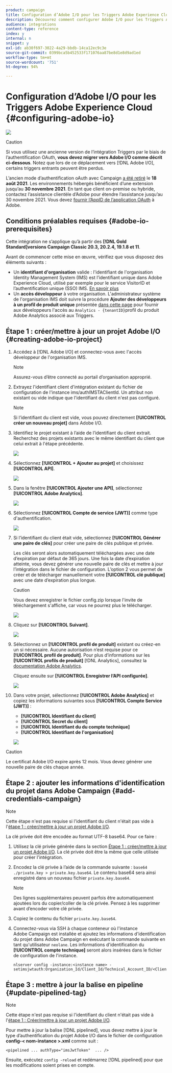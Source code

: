 ```yaml
---
product: campaign
title: Configuration d’Adobe I/O pour les Triggers Adobe Experience Cloud
description: Découvrez comment configurer Adobe I/O pour les Triggers Adobe Experience Cloud
audience: integrations
content-type: reference
index: y
internal: n
snippet: y
exl-id: ab30f697-3022-4a29-bbdb-14ca12ec9c3e
source-git-commit: 0399bca5b452533f171076aa87be8d1e8d9ad1ed
workflow-type: tm+mt
source-wordcount: '751'
ht-degree: 94%

---
```


# Configuration d’Adobe I/O pour les Triggers Adobe Experience Cloud {#configuring-adobe-io}

![](../../assets/common.svg)

>[!CAUTION]
>
>Si vous utilisez une ancienne version de l’intégration Triggers par le biais de l’authentification OAuth, **vous devez migrer vers Adobe I/O comme décrit ci-dessous**.
>Notez que lors de ce déplacement vers [!DNL Adobe I/O], certains triggers entrants peuvent être perdus.
>
>L’ancien mode d’authentification oAuth avec Campaign [a été retiré](https://experienceleaguecommunities.adobe.com/t5/adobe-analytics-discussions/adobe-analytics-legacy-api-end-of-life-notice/td-p/385411) le **18 août 2021**. Les environnements hébergés bénéficient d’une extension jusqu’au **30 novembre 2021**. En tant que client on-premise ou hybride, contactez l’assistance clientèle d’Adobe pour étendre l’assistance jusqu’au 30 novembre 2021. Vous devez [fournir l’AppID de l’application OAuth](../../integrations/using/configuring-pipeline.md?lang=en#step-optional) à Adobe.

## Conditions préalables requises {#adobe-io-prerequisites}

Cette intégration ne s’applique qu’à partir des **[!DNL Gold Standard]versions Campaign Classic 20.3, 20.2.4, 19.1.8 et 11**.

Avant de commencer cette mise en œuvre, vérifiez que vous disposez des éléments suivants :

* Un **identifiant d&#39;organisation** valide : l&#39;identifiant de l&#39;organisation Identity Management System (IMS) est l’identifiant unique dans Adobe Experience Cloud, utilisé par exemple pour le service VisitorID et l’authentification unique (SSO) IMS. [En savoir plus](https://experienceleague.adobe.com/docs/core-services/interface/manage-users-and-products/organizations.html?lang=fr)
* Un **accès développeur** à votre organisation. L&#39;administrateur système de l&#39;organisation IMS doit suivre la procédure **Ajouter des développeurs à un profil de produit unique**
présentée [dans cette page](https://helpx.adobe.com/fr/enterprise/admin-guide.html/enterprise/using/manage-developers.ug.html) pour fournir aux développeurs l&#39;accès au `Analytics - {tenantID}`profil du produit Adobe Analytics associé aux Triggers.

## Étape 1 : créer/mettre à jour un projet Adobe I/O {#creating-adobe-io-project}

1. Accédez à [!DNL Adobe I/O] et connectez-vous avec l&#39;accès développeur de l&#39;organisation IMS.

   >[!NOTE]
   >
   > Assurez-vous d’être connecté au portail d’organisation approprié.

1. Extrayez l&#39;identifiant client d&#39;intégration existant du fichier de configuration de l&#39;instance ims/authIMSTAClientId. Un attribut non existant ou vide indique que l&#39;identifiant du client n&#39;est pas configuré.

   >[!NOTE]
   >
   >Si l’identifiant du client est vide, vous pouvez directement **[!UICONTROL créer un nouveau projet]** dans Adobe I/O.

1. Identifiez le projet existant à l’aide de l’identifiant du client extrait. Recherchez des projets existants avec le même identifiant du client que celui extrait à l&#39;étape précédente.

   ![](assets/do-not-localize/adobe_io_8.png)

1. Sélectionnez **[!UICONTROL + Ajouter au projet]** et choisissez **[!UICONTROL API]**.

   ![](assets/do-not-localize/adobe_io_1.png)

1. Dans la fenêtre **[!UICONTROL Ajouter une API]**, sélectionnez **[!UICONTROL Adobe Analytics]**.

   ![](assets/do-not-localize/adobe_io_2.png)

1. Sélectionnez **[!UICONTROL Compte de service (JWT)]** comme type d&#39;authentification.

   ![](assets/do-not-localize/adobe_io_3.png)

1. Si l’identifiant du client était vide, sélectionnez **[!UICONTROL Générer une paire de clés]** pour créer une paire de clés publique et privée.

   Les clés seront alors automatiquement téléchargées avec une date d’expiration par défaut de 365 jours. Une fois la date d’expiration atteinte, vous devez générer une nouvelle paire de clés et mettre à jour l’intégration dans le fichier de configuration. L’option 2 vous permet de créer et de télécharger manuellement votre **[!UICONTROL clé publique]** avec une date d’expiration plus longue.

   >[!CAUTION]
   >
   >Vous devez enregistrer le fichier config.zip lorsque l&#39;invite de téléchargement s&#39;affiche, car vous ne pourrez plus le télécharger.

   ![](assets/do-not-localize/adobe_io_4.png)

1. Cliquez sur **[!UICONTROL Suivant]**.

   ![](assets/do-not-localize/adobe_io_5.png)

1. Sélectionnez un **[!UICONTROL profil de produit]** existant ou créez-en un si nécessaire. Aucune autorisation n’est requise pour ce **[!UICONTROL profil de produit]**. Pour plus d’informations sur les **[!UICONTROL profils de produit]** [!DNL Analytics], consultez la [documentation Adobe Analytics](https://experienceleague.adobe.com/docs/analytics/admin/admin-console/home.html?lang=fr#admin-console).

   Cliquez ensuite sur **[!UICONTROL Enregistrer l’API configurée]**.

   ![](assets/do-not-localize/adobe_io_6.png)

1. Dans votre projet, sélectionnez **[!UICONTROL Adobe Analytics]** et copiez les informations suivantes sous **[!UICONTROL Compte Service (JWT)]** :

   * **[!UICONTROL Identifiant du client]**
   * **[!UICONTROL Secret du client]**
   * **[!UICONTROL Identifiant du du compte technique]**
   * **[!UICONTROL Identifiant de l&#39;organisation]**

   ![](assets/do-not-localize/adobe_io_7.png)

>[!CAUTION]
>
>Le certificat Adobe I/O expire après 12 mois. Vous devez générer une nouvelle paire de clés chaque année.

## Étape 2 : ajouter les informations d&#39;identification du projet dans Adobe Campaign {#add-credentials-campaign}

>[!NOTE]
>
>Cette étape n&#39;est pas requise si l&#39;identifiant du client n&#39;était pas vide à l&#39;[étape 1 : créer/mettre à jour un projet Adobe I/O](#creating-adobe-io-project).

La clé privée doit être encodée au format UTF-8 base64. Pour ce faire :

1. Utilisez la clé privée générée dans la section [Étape 1 : créer/mettre à jour un projet Adobe I/O](#creating-adobe-io-project). La clé privée doit être la même que celle utilisée pour créer l&#39;intégration.

1. Encodez la clé privée à l’aide de la commande suivante : `base64 ./private.key > private.key.base64`. Le contenu base64 sera ainsi enregistré dans un nouveau fichier `private.key.base64`.

   >[!NOTE]
   >
   >Des lignes supplémentaires peuvent parfois être automatiquement ajoutées lors du copier/coller de la clé privée. Pensez à les supprimer avant d’encoder votre clé privée.

1. Copiez le contenu du fichier `private.key.base64`.

1. Connectez-vous via SSH à chaque conteneur où l&#39;instance Adobe Campaign est installée et ajoutez les informations d&#39;identification du projet dans Adobe Campaign en exécutant la commande suivante en tant qu&#39;utilisateur `neolane`. Les informations d&#39;identification du **[!UICONTROL compte technique]** seront alors insérées dans le fichier de configuration de l&#39;instance.

   ```
   nlserver config -instance:<instance name> -setimsjwtauth:Organization_Id/Client_Id/Technical_Account_ID/<Client_Secret>/<Base64_encoded_Private_Key>
   ```

## Étape 3 : mettre à jour la balise en pipeline {#update-pipelined-tag}

>[!NOTE]
>
>Cette étape n&#39;est pas requise si l&#39;identifiant du client n&#39;était pas vide à l&#39;[étape 1 : Créer/mettre à jour un projet Adobe I/O](#creating-adobe-io-project).

Pour mettre à jour la balise [!DNL pipelined], vous devez mettre à jour le type d’authentification du projet Adobe I/O dans le fichier de configuration **config-&lt; nom-instance >.xml** comme suit :

```
<pipelined ... authType="imsJwtToken"  ... />
```

Ensuite, exécutez `config -reload` et redémarrez [!DNL pipelined] pour que les modifications soient prises en compte.
